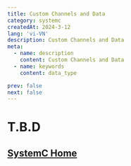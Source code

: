 ```yaml
---
title: Custom Channels and Data
category: systemc
createdAt: 2024-3-12
lang: 'vi-VN'
description: Custom Channels and Data
meta:
  - name: description
    content: Custom Channels and Data
  - name: keywords
    content: data_type

prev: false
next: false
---
```



# T.B.D


## [SystemC Home](/danh-muc/systemc.md)